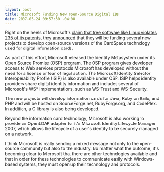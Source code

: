 ```yaml
---
layout: post
title: Microsoft Funding New Open-Source Digital IDs
date: 2007-05-24 09:57:30 -04:00
---
```


Right on the heels of Microsoft's [claim that free software like Linux violates 235 of its patents](http://money.cnn.com/magazines/fortune/fortune_archive/2007/05/28/100033867/index.htm "Microsoft takes on the free world"), they [announced](http://www.infoworld.com/archives/emailPrint.jsp?R=printThis&A=/article/07/05/23/MS-funds-open-source-digital-ID-projects_1.html) that they will be funding several new projects to develop open-source versions of the CardSpace technology used for digital information cards.

As part of this effort, Microsoft released the Identity Metasystem under its Open Source Promise (OSP) program. The OSP program gives developer access to Web services protocols Microsoft has developed without the need for a license or fear of legal action. The Microsoft Identity Selector Interoperability Profile (ISIP) is also available under OSP. ISIP helps identity providers share digital identity information and includes several of Microsoft's WS* implementations, such as WS-Trust and WS-Security.

The new projects will develop information cards for Java, Ruby on Rails, and PHP and will be hosted on SourceForge.net, RubyForge.org, and CodePlex. In addition, a C library is also being developed.

Beyond the information card technology, Microsoft is also working to provide an OpenLDAP adapter for it's Microsoft Identity Lifecycle Manager 2007, which allows the lifecycle of a user's identity to be securely managed on a network.

I think Microsoft is really sending a mixed message not only to the open-source community but also to the industry. No matter what the outcome, it's becoming clear to Microsoft that there are other technologies available and that in order for these technologies to communicate easily with Windows-based systems, they must open up their technology and protocols.
